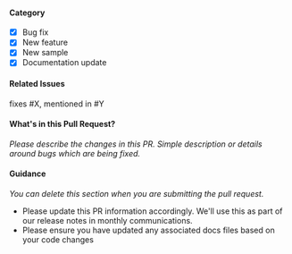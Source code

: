 #### Category
- [x] Bug fix
- [x] New feature
- [x] New sample
- [x] Documentation update

#### Related Issues

fixes #X, mentioned in #Y

#### What's in this Pull Request?

*Please describe the changes in this PR. Simple description or details around bugs which are being fixed.*

#### Guidance
*You can delete this section when you are submitting the pull request.* 
* Please update this PR information accordingly. We'll use this as part of our release notes in monthly communications.
* Please ensure you have updated any associated docs files based on your code changes
